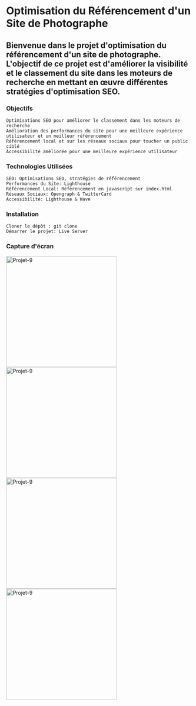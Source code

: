 <h1>Optimisation du Référencement d'un Site de Photographe</h1>

<h2>Bienvenue dans le projet d'optimisation du référencement d'un site de photographe. L'objectif de ce projet est d'améliorer la visibilité et le classement du site dans les moteurs de recherche en mettant en œuvre différentes stratégies d'optimisation SEO.</h2>

<h3>Objectifs</h3>

    Optimisations SEO pour améliorer le classement dans les moteurs de recherche
    Amélioration des performances du site pour une meilleure expérience utilisateur et un meilleur référencement
    Référencement local et sur les réseaux sociaux pour toucher un public ciblé
    Accessibilité améliorée pour une meilleure expérience utilisateur

<h3>Technologies Utilisées</h3>

    SEO: Optimisations SEO, stratégies de référencement
    Performances du Site: Lighthouse
    Référencement Local: Référencement en javascript sur index.html
    Réseaux Sociaux: Opengraph & TwitterCard
    Accessibilité: Lighthouse & Wave

<h3>Installation</h3>

    Cloner le dépôt : git clone 
    Démarrer le projet: Live Server

<h3>Capture d'écran</h3>

<img src="https://github.com/JordanKlashi/Projet-10/assets/129075458/f01d0ef4-129d-4a71-abf2-6b43dd5c8f34" alt="Projet-9" width="300px" />
<img src="https://github.com/JordanKlashi/Projet-10/assets/129075458/762a67bd-294c-4778-b4fd-f80ae9dde152" alt="Projet-9" width="300px" />
<img src="https://github.com/JordanKlashi/Projet-10/assets/129075458/73381b8c-cca0-42cd-9317-954454f247e0" alt="Projet-9" width="300px" />
<img src="https://github.com/JordanKlashi/Projet-10/assets/129075458/a760bb29-2085-4db7-8bef-04da58b347fd" alt="Projet-9" width="300px" />



